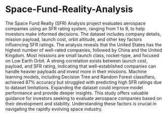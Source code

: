 # Space-Fund-Reality-Analysis
The Space Fund Realty (SFR) Analysis project evaluates aerospace companies using an SFR rating system, ranging from 1 to 9, to help investors make informed decisions. The dataset includes company details, mission payload, launch cost, orbit altitude, and other key factors influencing SFR ratings. The analysis reveals that the United States has the highest number of well-rated companies, followed by China and the United Kingdom. Most missions are small launch class, rocket-type, and focused on Low Earth Orbit. A strong correlation exists between launch cost, payload, and SFR rating, indicating that well-established companies can handle heavier payloads and invest more in their missions. Machine learning models, including Decision Tree and Random Forest classifiers, achieved 87% accuracy but struggled with predicting high SFR ratings due to dataset limitations. Expanding the dataset could improve model performance and provide deeper insights. This study offers valuable guidance for investors seeking to evaluate aerospace companies based on their development and stability. Understanding these factors is crucial in navigating the rapidly evolving space industry.
